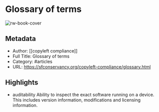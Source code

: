 # Glossary of terms

![rw-book-cover](https://readwise-assets.s3.amazonaws.com/static/images/article0.00998d930354.png)

## Metadata
- Author: [[copyleft compliance]]
- Full Title: Glossary of terms
- Category: #articles
- URL: https://sfconservancy.org/copyleft-compliance/glossary.html

## Highlights
- auditability
  Ability to inspect the exact software running on a device. This includes version information, modifications and licensing information.
